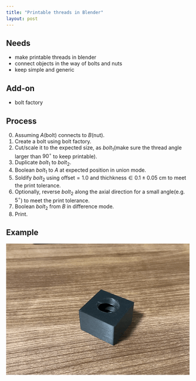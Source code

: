 ```yaml
---
title: "Printable threads in Blender"
layout: post
---
```


<script async src="https://cdn.jsdelivr.net/npm/mathjax@3/es5/tex-chtml.js" id="MathJax-script"></script>
<script>
MathJax = {
  tex: {
    inlineMath: [['$', '$'],['\$', '\$']]
  }
};
</script>

## Needs
+ make printable threads in blender
+ connect objects in the way of bolts and nuts
+ keep simple and generic

## Add-on
+ bolt factory

## Process

0. Assuming $A$(bolt) connects to $B$(nut).
1. Create a bolt using bolt factory.
2. Cut/scale it to the expected size, as $bolt_1$(make sure the thread angle larger than $90^\circ$ to keep printable).
3. Duplicate $bolt_1$ to $bolt_2$.
4. Boolean $bolt_1$ to $A$ at expected position in union mode.
5. Soldify $bolt_2$ using $\text{offset}=1.0$ and $\text{thichkness} \in0.1 \pm 0.05\text{ cm}$ to meet the print tolerance.
6. Optionally, reverse $bolt_2$ along the axial direction for a small angle(e.g. $5^\circ$) to meet the print tolerance.
7. Boolean $bolt_2$ from $B$ in difference mode.
8. Print.

## Example
![img](../img/blender_thread/printable_thread.gif)

<script src="https://utteranc.es/client.js"
        repo="jooooow/jooooow.github.io"
        issue-term="pathname"
        theme="github-light"
        crossorigin="anonymous"
        async>
</script>